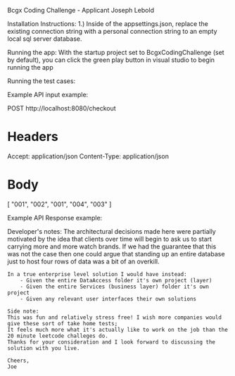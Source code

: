 Bcgx Coding Challenge - Applicant Joseph Lebold

Installation Instructions:
	1.) Inside of the appsettings.json, replace the existing connection string with a personal connection string to
		an empty local sql server database.

Running the app:
	With the startup project set to BcgxCodingChallenge (set by default), you can click the green play button in visual studio to begin
	running the app

Running the test cases:

Example API input example:

POST http://localhost:8080/checkout
# Headers
Accept: application/json
Content-Type: application/json
# Body
[
"001",
"002",
"001",
"004",
"003"
]

Example API Response example:



Developer's notes:
	The architectural decisions made here were partially motivated by the idea that clients over time will begin to ask
	us to start carrying more and more watch brands. If we had the guarantee that this was not the case then one could
	argue that standing up an entire database just to host four rows of data was a bit of an overkill.

	In a true enterprise level solution I would have instead:
		- Given the entire DataAccess folder it's own project (layer)
		- Given the entire Services (business layer) folder it's own project
		- Given any relevant user interfaces their own solutions

	Side note:
	This was fun and relatively stress free! I wish more companies would give these sort of take home tests;
	It feels much more what it's actually like to work on the job than the 20 minute leetcode challeges do.
	Thanks for your consideration and I look forward to discussing the solution with you live.

	Cheers,
	Joe